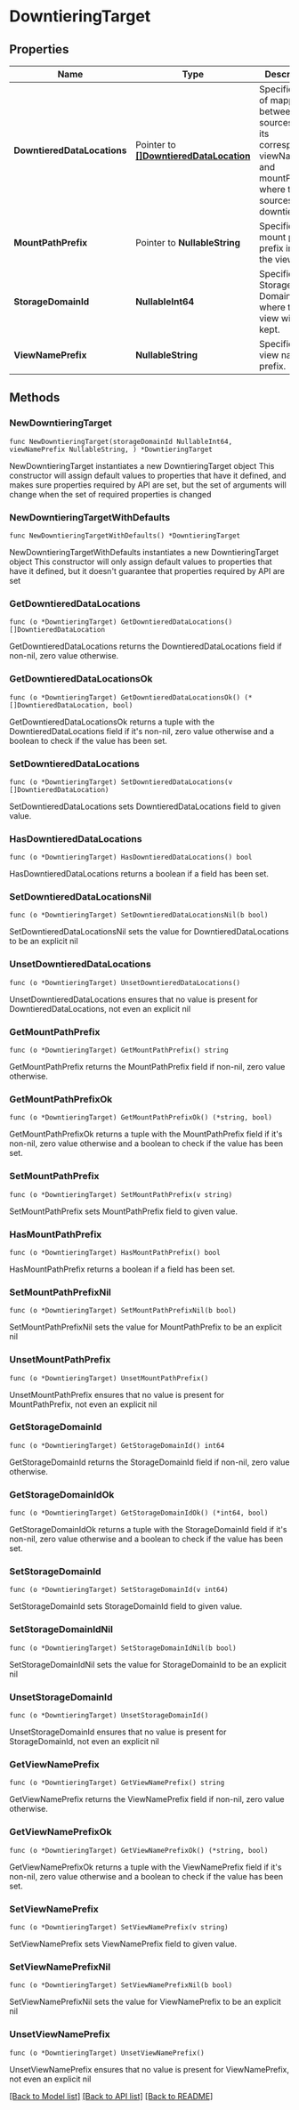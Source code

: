 # DowntieringTarget

## Properties

Name | Type | Description | Notes
------------ | ------------- | ------------- | -------------
**DowntieredDataLocations** | Pointer to [**[]DowntieredDataLocation**](DowntieredDataLocation.md) | Specifies a list of mapping between sources and its corresponding viewNames and mountPaths, where the sources were downtiered. | [optional] [readonly] 
**MountPathPrefix** | Pointer to **NullableString** | Specifies the mount path prefix inside the view. | [optional] 
**StorageDomainId** | **NullableInt64** | Specifies the Storage Domain ID where the view will be kept. | 
**ViewNamePrefix** | **NullableString** | Specifies the view name prefix. | 

## Methods

### NewDowntieringTarget

`func NewDowntieringTarget(storageDomainId NullableInt64, viewNamePrefix NullableString, ) *DowntieringTarget`

NewDowntieringTarget instantiates a new DowntieringTarget object
This constructor will assign default values to properties that have it defined,
and makes sure properties required by API are set, but the set of arguments
will change when the set of required properties is changed

### NewDowntieringTargetWithDefaults

`func NewDowntieringTargetWithDefaults() *DowntieringTarget`

NewDowntieringTargetWithDefaults instantiates a new DowntieringTarget object
This constructor will only assign default values to properties that have it defined,
but it doesn't guarantee that properties required by API are set

### GetDowntieredDataLocations

`func (o *DowntieringTarget) GetDowntieredDataLocations() []DowntieredDataLocation`

GetDowntieredDataLocations returns the DowntieredDataLocations field if non-nil, zero value otherwise.

### GetDowntieredDataLocationsOk

`func (o *DowntieringTarget) GetDowntieredDataLocationsOk() (*[]DowntieredDataLocation, bool)`

GetDowntieredDataLocationsOk returns a tuple with the DowntieredDataLocations field if it's non-nil, zero value otherwise
and a boolean to check if the value has been set.

### SetDowntieredDataLocations

`func (o *DowntieringTarget) SetDowntieredDataLocations(v []DowntieredDataLocation)`

SetDowntieredDataLocations sets DowntieredDataLocations field to given value.

### HasDowntieredDataLocations

`func (o *DowntieringTarget) HasDowntieredDataLocations() bool`

HasDowntieredDataLocations returns a boolean if a field has been set.

### SetDowntieredDataLocationsNil

`func (o *DowntieringTarget) SetDowntieredDataLocationsNil(b bool)`

 SetDowntieredDataLocationsNil sets the value for DowntieredDataLocations to be an explicit nil

### UnsetDowntieredDataLocations
`func (o *DowntieringTarget) UnsetDowntieredDataLocations()`

UnsetDowntieredDataLocations ensures that no value is present for DowntieredDataLocations, not even an explicit nil
### GetMountPathPrefix

`func (o *DowntieringTarget) GetMountPathPrefix() string`

GetMountPathPrefix returns the MountPathPrefix field if non-nil, zero value otherwise.

### GetMountPathPrefixOk

`func (o *DowntieringTarget) GetMountPathPrefixOk() (*string, bool)`

GetMountPathPrefixOk returns a tuple with the MountPathPrefix field if it's non-nil, zero value otherwise
and a boolean to check if the value has been set.

### SetMountPathPrefix

`func (o *DowntieringTarget) SetMountPathPrefix(v string)`

SetMountPathPrefix sets MountPathPrefix field to given value.

### HasMountPathPrefix

`func (o *DowntieringTarget) HasMountPathPrefix() bool`

HasMountPathPrefix returns a boolean if a field has been set.

### SetMountPathPrefixNil

`func (o *DowntieringTarget) SetMountPathPrefixNil(b bool)`

 SetMountPathPrefixNil sets the value for MountPathPrefix to be an explicit nil

### UnsetMountPathPrefix
`func (o *DowntieringTarget) UnsetMountPathPrefix()`

UnsetMountPathPrefix ensures that no value is present for MountPathPrefix, not even an explicit nil
### GetStorageDomainId

`func (o *DowntieringTarget) GetStorageDomainId() int64`

GetStorageDomainId returns the StorageDomainId field if non-nil, zero value otherwise.

### GetStorageDomainIdOk

`func (o *DowntieringTarget) GetStorageDomainIdOk() (*int64, bool)`

GetStorageDomainIdOk returns a tuple with the StorageDomainId field if it's non-nil, zero value otherwise
and a boolean to check if the value has been set.

### SetStorageDomainId

`func (o *DowntieringTarget) SetStorageDomainId(v int64)`

SetStorageDomainId sets StorageDomainId field to given value.


### SetStorageDomainIdNil

`func (o *DowntieringTarget) SetStorageDomainIdNil(b bool)`

 SetStorageDomainIdNil sets the value for StorageDomainId to be an explicit nil

### UnsetStorageDomainId
`func (o *DowntieringTarget) UnsetStorageDomainId()`

UnsetStorageDomainId ensures that no value is present for StorageDomainId, not even an explicit nil
### GetViewNamePrefix

`func (o *DowntieringTarget) GetViewNamePrefix() string`

GetViewNamePrefix returns the ViewNamePrefix field if non-nil, zero value otherwise.

### GetViewNamePrefixOk

`func (o *DowntieringTarget) GetViewNamePrefixOk() (*string, bool)`

GetViewNamePrefixOk returns a tuple with the ViewNamePrefix field if it's non-nil, zero value otherwise
and a boolean to check if the value has been set.

### SetViewNamePrefix

`func (o *DowntieringTarget) SetViewNamePrefix(v string)`

SetViewNamePrefix sets ViewNamePrefix field to given value.


### SetViewNamePrefixNil

`func (o *DowntieringTarget) SetViewNamePrefixNil(b bool)`

 SetViewNamePrefixNil sets the value for ViewNamePrefix to be an explicit nil

### UnsetViewNamePrefix
`func (o *DowntieringTarget) UnsetViewNamePrefix()`

UnsetViewNamePrefix ensures that no value is present for ViewNamePrefix, not even an explicit nil

[[Back to Model list]](../README.md#documentation-for-models) [[Back to API list]](../README.md#documentation-for-api-endpoints) [[Back to README]](../README.md)


